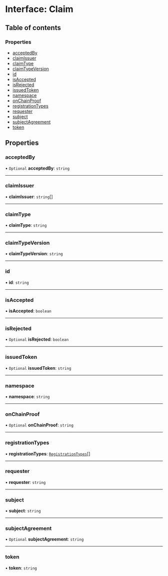 # Interface: Claim

## Table of contents

### Properties

- [acceptedBy](Claim.md#acceptedby)
- [claimIssuer](Claim.md#claimissuer)
- [claimType](Claim.md#claimtype)
- [claimTypeVersion](Claim.md#claimtypeversion)
- [id](Claim.md#id)
- [isAccepted](Claim.md#isaccepted)
- [isRejected](Claim.md#isrejected)
- [issuedToken](Claim.md#issuedtoken)
- [namespace](Claim.md#namespace)
- [onChainProof](Claim.md#onchainproof)
- [registrationTypes](Claim.md#registrationtypes)
- [requester](Claim.md#requester)
- [subject](Claim.md#subject)
- [subjectAgreement](Claim.md#subjectagreement)
- [token](Claim.md#token)

## Properties

### acceptedBy

• `Optional` **acceptedBy**: `string`

___

### claimIssuer

• **claimIssuer**: `string`[]

___

### claimType

• **claimType**: `string`

___

### claimTypeVersion

• **claimTypeVersion**: `string`

___

### id

• **id**: `string`

___

### isAccepted

• **isAccepted**: `boolean`

___

### isRejected

• `Optional` **isRejected**: `boolean`

___

### issuedToken

• `Optional` **issuedToken**: `string`

___

### namespace

• **namespace**: `string`

___

### onChainProof

• `Optional` **onChainProof**: `string`

___

### registrationTypes

• **registrationTypes**: [`RegistrationTypes`](../enums/RegistrationTypes.md)[]

___

### requester

• **requester**: `string`

___

### subject

• **subject**: `string`

___

### subjectAgreement

• `Optional` **subjectAgreement**: `string`

___

### token

• **token**: `string`
